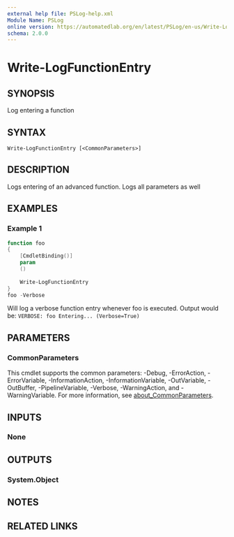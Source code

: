 ```yaml
---
external help file: PSLog-help.xml
Module Name: PSLog
online version: https://automatedlab.org/en/latest/PSLog/en-us/Write-LogFunctionEntry
schema: 2.0.0
---
```


# Write-LogFunctionEntry

## SYNOPSIS
Log entering a function

## SYNTAX

```
Write-LogFunctionEntry [<CommonParameters>]
```

## DESCRIPTION
Logs entering of an advanced function. Logs all parameters as well

## EXAMPLES

### Example 1
```powershell
function foo
{
    [CmdletBinding()]
    param
    ()
    
    Write-LogFunctionEntry
}
foo -Verbose
```

Will log a verbose function entry whenever foo is executed. Output would be:
`VERBOSE: foo Entering... (Verbose=True)`

## PARAMETERS

### CommonParameters
This cmdlet supports the common parameters: -Debug, -ErrorAction, -ErrorVariable, -InformationAction, -InformationVariable, -OutVariable, -OutBuffer, -PipelineVariable, -Verbose, -WarningAction, and -WarningVariable. For more information, see [about_CommonParameters](http://go.microsoft.com/fwlink/?LinkID=113216).

## INPUTS

### None

## OUTPUTS

### System.Object
## NOTES

## RELATED LINKS

